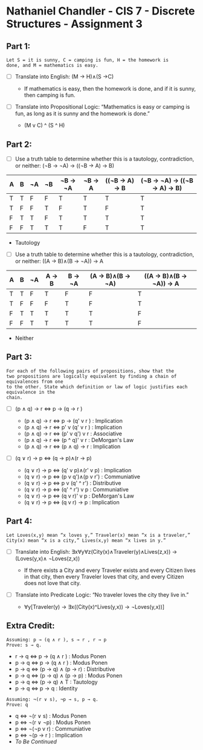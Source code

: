 
# Nathaniel Chandler  -  CIS 7 - Discrete Structures - Assignment 3
## Part 1:
```
Let S = it is sunny, C = camping is fun, H = the homework is
done, and M = mathematics is easy.
```  
 - [ ] Translate into English: (M → H)∧(S →C)
   - If mathematics is easy, then the homework is done, and if it is sunny, then camping is fun.
 
 - [ ] Translate into Propositional Logic: “Mathematics is easy or camping is fun, as long as it is sunny and the homework is done.”
   - (M v C) ^ (S ^ H)
 
 
## Part 2: 
 - [ ] Use a truth table to determine whether this is a tautology, contradiction, or neither:  (¬B → ¬A) → ((¬B → A) → B)
 
| A | B | ¬A | ¬B | ¬B -> ¬A | ¬B -> A | ((¬B -> A) -> B | (¬B → ¬A) → ((¬B → A) → B)
|---|---|--- |--- | -------- | ------- | --------------- | --------------------------
| T | T | F  | F  | T        | T       | T               | T
| T | F | F  | T  | F        | T       | F               | T
| F | T | T  | F  | T        | T       | T               | T
| F | F | T  | T  | T        | F       | T               | T

   - Tautology
 
  - [ ] Use a truth table to determine whether this is a tautology, contradiction, or neither:  ((A → B)∧(B → ¬A)) → A
 
| A | B | ¬A | A → B    | B -> ¬A | (A → B)∧(B → ¬A) | ((A → B)∧(B → ¬A)) → A
|---|---|--- | -------- | ------- | ---------------- | --------------------------
| T | T | F  | T        | F       | F                | T
| T | F | F  | F        | T       | F                | T
| F | T | T  | T        | T       | T                | F
| F | F | T  | T        | T       | T                | F
 
   - Neither
 
  
## Part 3:
```
For each of the following pairs of propositions, show that the
two propositions are logically equivalent by finding a chain of equivalences from one
to the other. State which definition or law of logic justifies each equivalence in the
chain.
```
 - [ ] (p ∧ q) → r <=> p → (q → r )
   - (p ∧ q) → r <=> p → (q' v r )               :    Implication
   - (p ∧ q) → r <=> p' v (q' v r )              :    Implication
   - (p ∧ q) → r <=> (p' v q') v r               :    Associative
   - (p ∧ q) → r <=> (p ^ q)' v r                :    DeMorgan's Law
   - (p ∧ q) → r <=> (p ∧ q) → r                 :    Implication
 
 - [ ] (q ∨ r) → p <=> (q → p)∧(r → p)
   - (q ∨ r) → p <=> (q' v p)∧(r' v p)             :    Implication
   - (q ∨ r) → p <=> (p v q')∧(p v r')             :    Communiative
   - (q ∨ r) → p <=> p v (q' ^ r')                 :    Distributive
   - (q ∨ r) → p <=> (q' ^ r') v p                 :    Communiative
   - (q ∨ r) → p <=> (q v r)' v p                  :    DeMorgan's Law
   - (q ∨ r) → p <=> (q v r) → p                   :    Implication
 
## Part 4:
```
Let Loves(x,y) mean “x loves y,” Traveler(x) mean “x is a traveler,”
City(x) mean “x is a city,” Lives(x,y) mean “x lives in y.”
```
 - [ ] Translate into English: ∃x∀y∀z(City(x)∧Traveler(y)∧Lives(z,x)) → (Loves(y,x)∧ ¬Loves(z,x))
   - If there exists a City and every Traveler exists and every Citizen lives in that city, 
   then every Traveler loves that city, and every Citizen does not love that city.  
 
 - [ ] Translate into Predicate Logic: “No traveler loves the city they live in.”
   - ∀y[Traveler(y) -> ∃x((City(x)^Lives(y,x)) -> ¬Loves(y,x))]
 
  
## Extra Credit:
```
Assuming: p → (q ∧ r ), s → r , r → p
Prove: s → q.
```
- r → q <=> p → (q ∧ r )            : Modus Ponen
- p → q <=> p → (q ∧ r )            : Modus Ponen
- p → q <=> (p → q) ∧ (p → r)       : Distributive
- p → q <=> (p → q) ∧ (p → p)       : Modus Ponen
- p → q <=> (p → q) ∧ T             : Tautology
- p → q <=> p → q                   : Identity


```
Assuming: ¬(r ∨ s), ¬p → s, p → q. 
Prove: q
```
- q <=> ¬(r ∨ s)                    : Modus Ponen
- p <=> ¬(r ∨ ¬p)                   : Modus Ponen
- p <=> ¬(¬p v r)                   : Communiative
- p <=> ¬(p → r )                   : Implication
- *To Be Continued*


